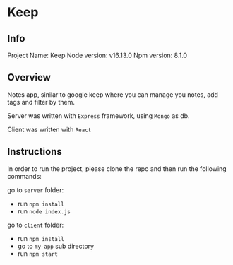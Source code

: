 # Keep


Info
--------------------------------
Project Name: Keep
Node version: v16.13.0
Npm version: 8.1.0


Overview
--------------------------------
Notes app, sinilar to google keep where you can manage you notes, add tags and filter by them.

Server was written with `Express` framework, using `Mongo` as db.

Client was written with `React`


Instructions
--------------------------------

In order to run the project, please clone the repo and then run the following commands:

go to `server` folder:
- run `npm install`
- run `node index.js`

go to `client` folder:
- run `npm install`
- go to `my-app` sub directory
- run `npm start`


